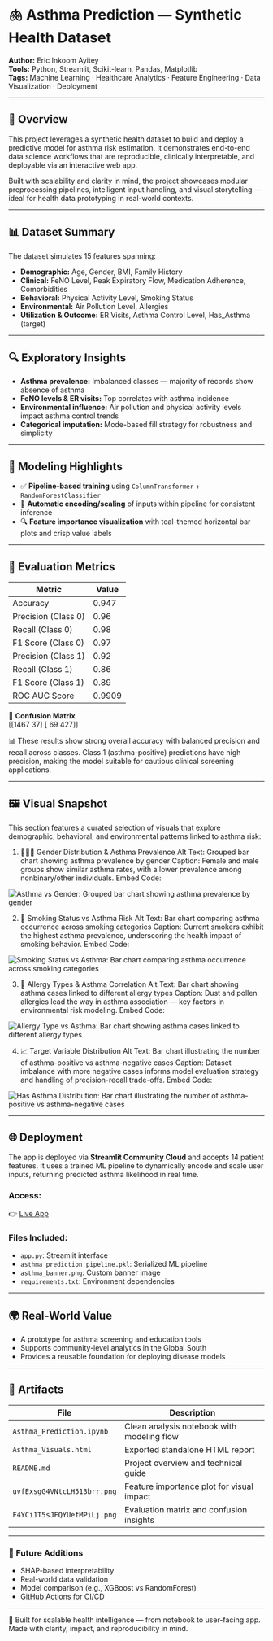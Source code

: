 # 🫁 Asthma Prediction — Synthetic Health Dataset

**Author:** Eric Inkoom Ayitey  
**Tools:** Python, Streamlit, Scikit-learn, Pandas, Matplotlib  
**Tags:** Machine Learning · Healthcare Analytics · Feature Engineering · Data Visualization · Deployment

---

## 📌 Overview

This project leverages a synthetic health dataset to build and deploy a predictive model for asthma risk estimation. It demonstrates end-to-end data science workflows that are reproducible, clinically interpretable, and deployable via an interactive web app.

Built with scalability and clarity in mind, the project showcases modular preprocessing pipelines, intelligent input handling, and visual storytelling — ideal for health data prototyping in real-world contexts.

---

## 📊 Dataset Summary

The dataset simulates 15 features spanning:

- **Demographic:** Age, Gender, BMI, Family History  
- **Clinical:** FeNO Level, Peak Expiratory Flow, Medication Adherence, Comorbidities  
- **Behavioral:** Physical Activity Level, Smoking Status  
- **Environmental:** Air Pollution Level, Allergies  
- **Utilization & Outcome:** ER Visits, Asthma Control Level, Has_Asthma (target)

---

## 🔍 Exploratory Insights

- **Asthma prevalence:** Imbalanced classes — majority of records show absence of asthma
- **FeNO levels & ER visits:** Top correlates with asthma incidence
- **Environmental influence:** Air pollution and physical activity levels impact asthma control trends
- **Categorical imputation:** Mode-based fill strategy for robustness and simplicity

---

## 🧠 Modeling Highlights

- ✅ **Pipeline-based training** using `ColumnTransformer` + `RandomForestClassifier`
- 🔁 **Automatic encoding/scaling** of inputs within pipeline for consistent inference
- 🔍 **Feature importance visualization** with teal-themed horizontal bar plots and crisp value labels

---

## 🔢 Evaluation Metrics

| Metric               | Value  |
|----------------------|--------|
| Accuracy             | 0.947  |
| Precision (Class 0)  | 0.96   |
| Recall (Class 0)     | 0.98   |
| F1 Score (Class 0)   | 0.97   |
| Precision (Class 1)  | 0.92   |
| Recall (Class 1)     | 0.86   |
| F1 Score (Class 1)   | 0.89   |
| ROC AUC Score        | 0.9909 |

🧮 **Confusion Matrix**  
      [[1467 37]
      [ 69 427]]


📊 These results show strong overall accuracy with balanced precision and recall across classes. Class 1 (asthma-positive) predictions have high precision, making the model suitable for cautious clinical screening applications.

---

## 🖼️ Visual Snapshot

This section features a curated selection of visuals that explore demographic, behavioral, and environmental patterns linked to asthma risk:

1. 🧑‍🤝‍🧑 Gender Distribution & Asthma Prevalence
Alt Text: Grouped bar chart showing asthma prevalence by gender Caption: Female and male groups show similar asthma rates, with a lower prevalence among nonbinary/other individuals. Embed Code:

![Asthma vs Gender: Grouped bar chart showing asthma prevalence by gender](image1.png)


2. 🚬 Smoking Status vs Asthma Risk
Alt Text: Bar chart comparing asthma occurrence across smoking categories Caption: Current smokers exhibit the highest asthma prevalence, underscoring the health impact of smoking behavior. Embed Code:

![Smoking Status vs Asthma: Bar chart comparing asthma occurrence across smoking categories](image2.png)


3. 🌾 Allergy Types & Asthma Correlation
Alt Text: Bar chart showing asthma cases linked to different allergy types Caption: Dust and pollen allergies lead the way in asthma association — key factors in environmental risk modeling. Embed Code:

![Allergy Type vs Asthma: Bar chart showing asthma cases linked to different allergy types](image3.png)


4. 📈 Target Variable Distribution
Alt Text: Bar chart illustrating the number of asthma-positive vs asthma-negative cases Caption: Dataset imbalance with more negative cases informs model evaluation strategy and handling of precision-recall trade-offs. Embed Code:

![Has Asthma Distribution: Bar chart illustrating the number of asthma-positive vs asthma-negative cases](image4.png)

---

## 🌐 Deployment

The app is deployed via **Streamlit Community Cloud** and accepts 14 patient features. It uses a trained ML pipeline to dynamically encode and scale user inputs, returning predicted asthma likelihood in real time.

### Access:

👉 [Live App](https://asthma-prediction-app-edksy83arxrfajqyzfnmtv.streamlit.app/)  

### Files Included:

- `app.py`: Streamlit interface  
- `asthma_prediction_pipeline.pkl`: Serialized ML pipeline  
- `asthma_banner.png`: Custom banner image  
- `requirements.txt`: Environment dependencies

---

## 🌍 Real-World Value

- A prototype for asthma screening and education tools  
- Supports community-level analytics in the Global South  
- Provides a reusable foundation for deploying disease models

---

## 📂 Artifacts

| File                          | Description                                  |
|------------------------------|----------------------------------------------|
| `Asthma_Prediction.ipynb`    | Clean analysis notebook with modeling flow   |
| `Asthma_Visuals.html`        | Exported standalone HTML report              |
| `README.md`                  | Project overview and technical guide         |
| `uvfExsgG4VNtcLH513brr.png`  | Feature importance plot for visual impact    |
| `F4YCi1T5sJFQYUefMPiLj.png`  | Evaluation matrix and confusion insights     |

---

### 🧪 Future Additions

- SHAP-based interpretability  
- Real-world data validation  
- Model comparison (e.g., XGBoost vs RandomForest)  
- GitHub Actions for CI/CD

---

🚀 Built for scalable health intelligence — from notebook to user-facing app.  
Made with clarity, impact, and reproducibility in mind.
